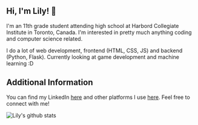 <h2>Hi, I'm Lily! 👋</h2>

I'm an 11th grade student attending high school at Harbord Collegiate Institute in Toronto, Canada. I'm interested in pretty much anything coding and computer science related.
  
I do a lot of web development, frontend (HTML, CSS, JS) and backend (Python, Flask). Currently looking at game development and machine learning :D

<h2>Additional Information</h2>
<p>You can find my LinkedIn <a href="https://www.linkedin.com/in/lilyxmeng">here</a> and other platforms I use <a href="https://linktr.ee/LilyxMeng">here</a>. Feel free to connect with me!</p>
  
![Lily's github stats](https://github-readme-stats.vercel.app/api?username=LilyxMeng)

 

<!--
**LilyxMeng/LilyxMeng** is a ✨ _special_ ✨ repository because its `README.md` (this file) appears on your GitHub profile.

Here are some ideas to get you started:

- 🔭 I’m currently working on ...
- 🌱 I’m currently learning ...
- 👯 I’m looking to collaborate on ...
- 🤔 I’m looking for help with ...
- 💬 Ask me about ...
- 📫 How to reach me: ...
- 😄 Pronouns: ...
- ⚡ Fun fact: ...
-->
